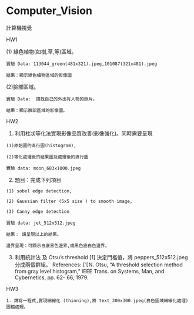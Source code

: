 # Computer_Vision
計算機視覺


HW1

  (1) 綠色植物(如樹,草,等)區域。 
  
    實驗 Data: 113044_green(481x321).jpeg,101087(321x481).jpeg 
  
    結果：顯示綠色植物區域的影像圖 

  (2)臉部區域。 
  
    實驗 Data:  請找自己的外出有人物的照片。 
  
    結果：顯示臉部區域的影像圖。
  
HW2

  1. 利用柱狀等化法實現影像品質改善(影像強化)。同時需要呈現

    (1)原始圖的直行圖(histogram),
  
    (2)等化處理後的結果圖及處理後的直行圖
 
    實驗 data: moon_683x1000.jpeg 

  2. 題目：完成下列項目 
  
    (1) sobel edge detection,  
  
    (2) Gaussian filter (5x5 size ) to smooth image, 
  
    (3) Canny edge detection  
  
    實驗 data: jet_512x512.jpeg 
  
    結果： 請呈現以上的結果。 
  
    邊界呈現：可顯示白底黑色邊界,或黑色底白色邊界。 

3. 利用統計法 及 Otsu’s threshold [1] 決定門檻值，將 peppers_512x512.jpeg 分成兩個群組。
    References: [1]N. Otsu, “A threshold selection method from gray level histogram,” IEEE Trans. on Systems, Man, and Cybernetics, pp.     62-   66, 1979. 
  
HW3

    1. 請寫一程式,實現細線化 (thinning),將 text_300x300.jpeg(白色區域細線化處理) 圖檔處理。 

